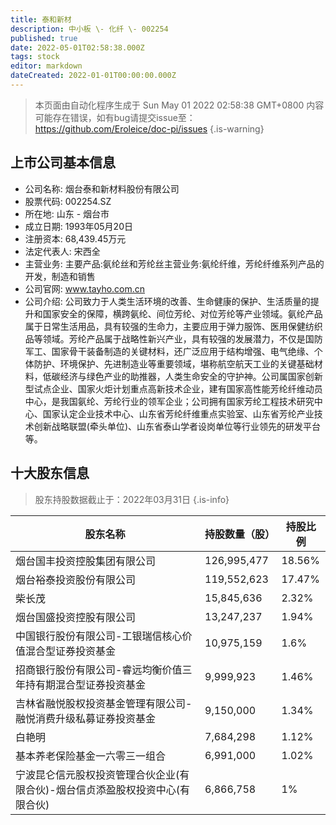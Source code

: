 ```yaml
---
title: 泰和新材
description: 中小板 \- 化纤 \- 002254
published: true
date: 2022-05-01T02:58:38.000Z
tags: stock
editor: markdown
dateCreated: 2022-01-01T00:00:00.000Z
---
```


> 本页面由自动化程序生成于 Sun May 01 2022 02:58:38 GMT+0800
> 内容可能存在错误，如有bug请提交issue至：https://github.com/Eroleice/doc-pi/issues
{.is-warning}

## 上市公司基本信息
- 公司名称: 烟台泰和新材料股份有限公司
- 股票代码: 002254.SZ
- 所在地: 山东 - 烟台市
- 成立日期: 1993年05月20日
- 注册资本: 68,439.45万元
- 法定代表人: 宋西全
- 主营业务: 主要产品:氨纶丝和芳纶丝主营业务:氨纶纤维，芳纶纤维系列产品的开发，制造和销售
- 公司官网: www.tayho.com.cn
- 公司介绍: 公司致力于人类生活环境的改善、生命健康的保护、生活质量的提升和国家安全的保障，横跨氨纶、间位芳纶、对位芳纶等产业领域。氨纶产品属于日常生活用品，具有较强的生命力，主要应用于弹力服饰、医用保健纺织品等领域。芳纶产品属于战略性新兴产业，具有较强的发展潜力，不仅是国防军工、国家骨干装备制造的关键材料，还广泛应用于结构增强、电气绝缘、个体防护、环境保护、先进制造业等重要领域，堪称航空航天工业的关键基础材料，低碳经济与绿色产业的助推器，人类生命安全的守护神。公司属国家创新型试点企业、国家火炬计划重点高新技术企业，建有国家高性能芳纶纤维动员中心，是我国氨纶、芳纶行业的领军企业；公司拥有国家芳纶工程技术研究中心、国家认定企业技术中心、山东省芳纶纤维重点实验室、山东省芳纶产业技术创新战略联盟(牵头单位)、山东省泰山学者设岗单位等行业领先的研发平台等。


## 十大股东信息
> 股东持股数据截止于：2022年03月31日
{.is-info}

| 股东名称 | 持股数量（股） | 持股比例 |
| --- | --- | --- |
| 烟台国丰投资控股集团有限公司 | 126,995,477 | 18.56% |
| 烟台裕泰投资股份有限公司 | 119,552,623 | 17.47% |
| 柴长茂 | 15,845,636 | 2.32% |
| 烟台国盛投资控股有限公司 | 13,247,237 | 1.94% |
| 中国银行股份有限公司-工银瑞信核心价值混合型证券投资基金 | 10,975,159 | 1.6% |
| 招商银行股份有限公司-睿远均衡价值三年持有期混合型证券投资基金 | 9,999,923 | 1.46% |
| 吉林省融悦股权投资基金管理有限公司-融悦消费升级私募证券投资基金 | 9,150,000 | 1.34% |
| 白艳明 | 7,684,298 | 1.12% |
| 基本养老保险基金一六零三一组合 | 6,991,000 | 1.02% |
| 宁波昆仑信元股权投资管理合伙企业(有限合伙)-烟台信贞添盈股权投资中心(有限合伙) | 6,866,758 | 1% |




